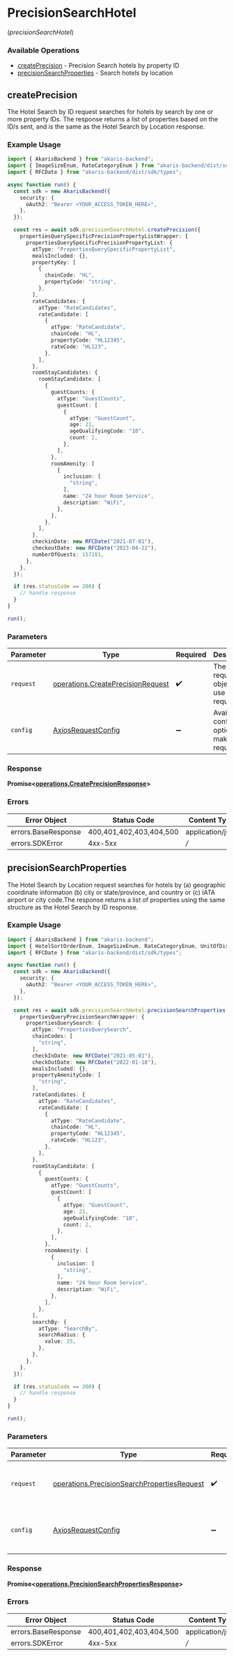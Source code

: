 # PrecisionSearchHotel
(*precisionSearchHotel*)

### Available Operations

* [createPrecision](#createprecision) - Precision Search hotels by property ID
* [precisionSearchProperties](#precisionsearchproperties) - Search hotels by location

## createPrecision

The Hotel Search by ID request searches for hotels by search by one or more property IDs. The response returns a list of properties based on the ID/s sent, and is the same as the Hotel Search by Location response.

### Example Usage

```typescript
import { AkarisBackend } from "akaris-backend";
import { ImageSizeEnum, RateCategoryEnum } from "akaris-backend/dist/sdk/models/shared";
import { RFCDate } from "akaris-backend/dist/sdk/types";

async function run() {
  const sdk = new AkarisBackend({
    security: {
      oAuth2: "Bearer <YOUR_ACCESS_TOKEN_HERE>",
    },
  });

  const res = await sdk.precisionSearchHotel.createPrecision({
    propertiesQuerySpecificPrecisionPropertyListWrapper: {
      propertiesQuerySpecificPrecisionPropertyList: {
        atType: "PropertiesQuerySpecificPropertyList",
        mealsIncluded: {},
        propertyKey: [
          {
            chainCode: "HL",
            propertyCode: "string",
          },
        ],
        rateCandidates: {
          atType: "RateCandidates",
          rateCandidate: [
            {
              atType: "RateCandidate",
              chainCode: "HL",
              propertyCode: "HL12345",
              rateCode: "HL123",
            },
          ],
        },
        roomStayCandidates: {
          roomStayCandidate: [
            {
              guestCounts: {
                atType: "GuestCounts",
                guestCount: [
                  {
                    atType: "GuestCount",
                    age: 21,
                    ageQualifyingCode: "10",
                    count: 2,
                  },
                ],
              },
              roomAmenity: [
                {
                  inclusion: [
                    "string",
                  ],
                  name: "24 hour Room Service",
                  description: "WiFi",
                },
              ],
            },
          ],
        },
        checkinDate: new RFCDate("2021-07-01"),
        checkoutDate: new RFCDate("2023-04-22"),
        numberOfGuests: 157281,
      },
    },
  });

  if (res.statusCode == 200) {
    // handle response
  }
}

run();
```

### Parameters

| Parameter                                                                                  | Type                                                                                       | Required                                                                                   | Description                                                                                |
| ------------------------------------------------------------------------------------------ | ------------------------------------------------------------------------------------------ | ------------------------------------------------------------------------------------------ | ------------------------------------------------------------------------------------------ |
| `request`                                                                                  | [operations.CreatePrecisionRequest](../../sdk/models/operations/createprecisionrequest.md) | :heavy_check_mark:                                                                         | The request object to use for the request.                                                 |
| `config`                                                                                   | [AxiosRequestConfig](https://axios-http.com/docs/req_config)                               | :heavy_minus_sign:                                                                         | Available config options for making requests.                                              |


### Response

**Promise<[operations.CreatePrecisionResponse](../../sdk/models/operations/createprecisionresponse.md)>**
### Errors

| Error Object            | Status Code             | Content Type            |
| ----------------------- | ----------------------- | ----------------------- |
| errors.BaseResponse     | 400,401,402,403,404,500 | application/json        |
| errors.SDKError         | 4xx-5xx                 | */*                     |

## precisionSearchProperties

The Hotel Search by Location request searches for hotels by (a) geographic coordinate information (b) city or state/province, and country or (c) IATA airport or city code.The response returns a list of properties using the same structure as the Hotel Search by ID response.

### Example Usage

```typescript
import { AkarisBackend } from "akaris-backend";
import { HotelSortOrderEnum, ImageSizeEnum, RateCategoryEnum, UnitOfDistanceEnum } from "akaris-backend/dist/sdk/models/shared";
import { RFCDate } from "akaris-backend/dist/sdk/types";

async function run() {
  const sdk = new AkarisBackend({
    security: {
      oAuth2: "Bearer <YOUR_ACCESS_TOKEN_HERE>",
    },
  });

  const res = await sdk.precisionSearchHotel.precisionSearchProperties({
    propertiesQueryPrecisionSearchWrapper: {
      propertiesQuerySearch: {
        atType: "PropertiesQuerySearch",
        chainCodes: [
          "string",
        ],
        checkInDate: new RFCDate("2021-05-01"),
        checkOutDate: new RFCDate("2022-01-18"),
        mealsIncluded: {},
        propertyAmenityCode: [
          "string",
        ],
        rateCandidates: {
          atType: "RateCandidates",
          rateCandidate: [
            {
              atType: "RateCandidate",
              chainCode: "HL",
              propertyCode: "HL12345",
              rateCode: "HL123",
            },
          ],
        },
        roomStayCandidate: [
          {
            guestCounts: {
              atType: "GuestCounts",
              guestCount: [
                {
                  atType: "GuestCount",
                  age: 21,
                  ageQualifyingCode: "10",
                  count: 2,
                },
              ],
            },
            roomAmenity: [
              {
                inclusion: [
                  "string",
                ],
                name: "24 hour Room Service",
                description: "WiFi",
              },
            ],
          },
        ],
        searchBy: {
          atType: "SearchBy",
          searchRadius: {
            value: 25,
          },
        },
      },
    },
  });

  if (res.statusCode == 200) {
    // handle response
  }
}

run();
```

### Parameters

| Parameter                                                                                                      | Type                                                                                                           | Required                                                                                                       | Description                                                                                                    |
| -------------------------------------------------------------------------------------------------------------- | -------------------------------------------------------------------------------------------------------------- | -------------------------------------------------------------------------------------------------------------- | -------------------------------------------------------------------------------------------------------------- |
| `request`                                                                                                      | [operations.PrecisionSearchPropertiesRequest](../../sdk/models/operations/precisionsearchpropertiesrequest.md) | :heavy_check_mark:                                                                                             | The request object to use for the request.                                                                     |
| `config`                                                                                                       | [AxiosRequestConfig](https://axios-http.com/docs/req_config)                                                   | :heavy_minus_sign:                                                                                             | Available config options for making requests.                                                                  |


### Response

**Promise<[operations.PrecisionSearchPropertiesResponse](../../sdk/models/operations/precisionsearchpropertiesresponse.md)>**
### Errors

| Error Object            | Status Code             | Content Type            |
| ----------------------- | ----------------------- | ----------------------- |
| errors.BaseResponse     | 400,401,402,403,404,500 | application/json        |
| errors.SDKError         | 4xx-5xx                 | */*                     |
